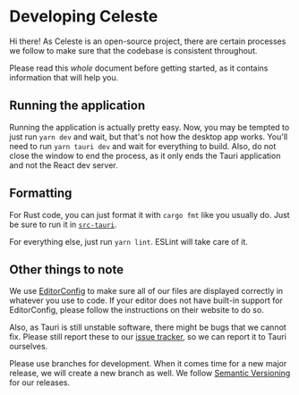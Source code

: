 # Developing Celeste

Hi there! As Celeste is an open-source project, there are certain
processes we follow to make sure that the codebase is consistent
throughout.

Please read this _whole_ document before getting started, as it
contains information that will help you.

## Running the application

Running the application is actually pretty easy. Now, you may be
tempted to just run `yarn dev` and wait, but that's not how the
desktop app works. You'll need to run `yarn tauri dev` and wait
for everything to build. Also, do not close the window to end the
process, as it only ends the Tauri application and not the React
dev server.

## Formatting

For Rust code, you can just format it with `cargo fmt` like you usually do.
Just be sure to run it in [`src-tauri`](src-tauri/).

For everything else, just run `yarn lint`. ESLint will take care
of it.

## Other things to note

We use [EditorConfig](https://editorconfig.org) to make sure all
of our files are displayed correctly in whatever you use to code.
If your editor does not have built-in support for EditorConfig,
please follow the instructions on their website to do so.

Also, as Tauri is still unstable software, there might be bugs
that we cannot fix. Please still report these to our
[issue tracker](https://github.com/lunaisnotaboy/celeste/issues),
so we can report it to Tauri ourselves.

Please use branches for development. When it comes time
for a new major release, we will create a new branch as well. We follow
[Semantic Versioning](https://semver.org) for our releases.
